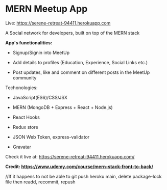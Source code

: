 ﻿# MERN Meetup App

Live: https://serene-retreat-94411.herokuapp.com

A Social network for developers, built on top of the MERN stack

**App's functionalities:**

- Signup/Signin into MeetUp

- Add details to profiles (Education, Experience, Social Links etc.)

- Post updates, like and comment on different posts in the MeetUp community

Techonologies:

- JavaScript(ES6)/CSS/JSX

- MERN (MongoDB + Express + React + Node.js)

- React Hooks

- Redux store

- JSON Web Token, express-validator

- Gravatar

Check it live at: https://serene-retreat-94411.herokuapp.com/

**Credit: https://www.udemy.com/course/mern-stack-front-to-back/**

//If it happens to not be able to git push heroku main, delete package-lock file then readd, recommit, repush
